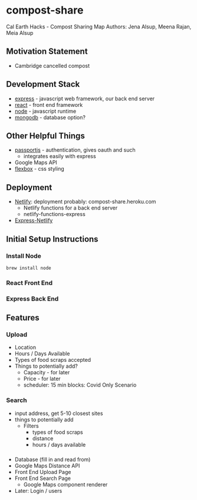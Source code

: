 # compost-share
Cal Earth Hacks - Compost Sharing Map
Authors: Jena Alsup, Meena Rajan, Meia Alsup

## Motivation Statement
* Cambridge cancelled compost

## Development Stack
* [express](https://expressjs.com/) - javascript web framework, our back end server
* [react](https://reactjs.org/) - front end framework
* [node](https://nodejs.org/en/) - javascript runtime
* [mongodb](https://www.mongodb.com/) - database option?

## Other Helpful Things
* [passportjs](http://www.passportjs.org/) - authentication, gives oauth and such
    * integrates easily with express
* Google Maps API
* [flexbox](https://css-tricks.com/snippets/css/a-guide-to-flexbox/) - css styling


## Deployment
* [Netlify](https://www.netlify/): deployment probably: compost-share.heroku.com
   * Netlify functions for a back end server
   * netlify-functions-express
* [Express-Netlify](https://github.com/netlify-labs/netlify-functions-express/blob/master/functions/app/index.js)

## Initial Setup Instructions

### Install Node
`brew install node`

### React Front End

### Express Back End

## Features

### Upload
* Location
* Hours / Days Available
* Types of food scraps accepted
* Things to potentially add?
    * Capacity - for later
    * Price - for later
    * scheduler: 15 min blocks: Covid Only Scenario

### Search
* input address, get 5-10 closest sites
* things to potentially add
    * Filters
        * types of food scraps
        * distance
        * hours / days available


###
* Database (fill in and read from)
* Google Maps Distance API
* Front End Upload Page
* Front End Search Page
    * Google Maps component renderer
* Later: Login / users

